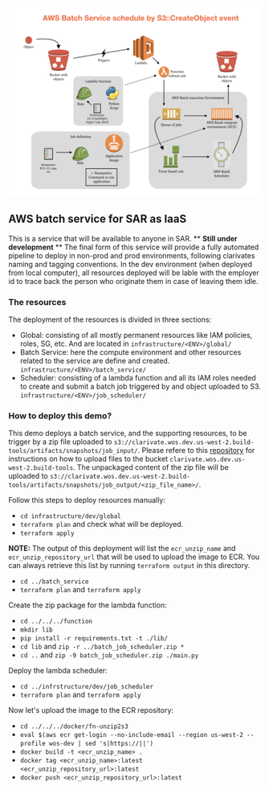 ![alt text](batch-service-diagram.png "Description goes here")

## AWS batch service for SAR as IaaS

This is a service that will be available to anyone in SAR. ** **Still under development** ** The final form of this service will provide a fully automated pipeline to deploy in non-prod and prod environments, following clarivates naming and tagging conventions. In the dev environment (when deployed from local computer), all resources deployed will be lable with the employer id to trace back the person who originate them in case of leaving them idle.

### The resources

The deployment of the resources is divided in three sections:
* Global: consisting of all mostly permanent resources like IAM policies, roles, SG, etc. And are located in ```infrastructure/<ENV>/global/```
* Batch Service: here the compute environment and other resources related to the service are define and created. ```infrastructure/<ENV>/batch_service/```
* Scheduler: consisting of a lambda function and all its IAM roles needed to create and submit a batch job triggered by and object uploaded to S3. ```infrastructure/<ENV>/job_scheduler/``` 

### How to deploy this demo?

This demo deploys a batch service, and the supporting resources, to be trigger by a zip file uploaded to ```s3://clarivate.wos.dev.us-west-2.build-tools/artifacts/snapshots/job_input/```. Please refere to this [repository](https://github.com/bvcotero/wos-shared-bucket) for instructions on how to upload files to the bucket ```clarivate.wos.dev.us-west-2.build-tools```. The unpackaged content of the zip file will be uploaded to ```s3://clarivate.wos.dev.us-west-2.build-tools/artifacts/snapshots/job_output/<zip_file_name>/```.

Follow this steps to deploy resources manually:
* ```cd infrastructure/dev/global```
* ```terraform plan``` and check what will be deployed.
* ```terraform apply```

**NOTE:** The output of this deployment will list the ```ecr_unzip_name``` and ```ecr_unzip_repository_url``` that will be used to upload the image to ECR. You can always retrieve this list by running ```terraform output``` in this directory.

* ```cd ../batch_service```
* ```terraform plan``` and ```terraform apply```

Create the zip package for the lambda function:
* ```cd ../../../function```
* ```mkdir lib```
* ```pip install -r requirements.txt -t ./lib/```
* ```cd lib``` and ```zip -r ../batch_job_scheduler.zip *```
* ```cd ..``` and ```zip -9 batch_job_scheduler.zip ./main.py```

Deploy the lambda scheduler:
* ```cd ../infrstructure/dev/job_scheduler```
* ```terraform plan``` and ```terraform apply```

Now let's upload the image to the ECR repository: 
* ```cd ../../../docker/fn-unzip2s3```
* ```eval $(aws ecr get-login --no-include-email --region us-west-2 --profile wos-dev | sed 's|https://||')```
* ```docker build -t <ecr_unzip_name> .```
* ```docker tag <ecr_unzip_name>:latest <ecr_unzip_repository_url>:latest```
* ```docker push <ecr_unzip_repository_url>:latest```


